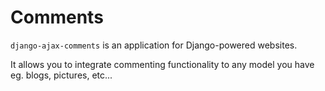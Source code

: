 # Comments

`django-ajax-comments` is an application for Django-powered websites.

It allows you to integrate commenting functionality to any model you have eg. blogs, pictures, etc...